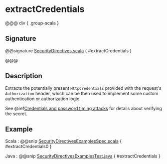 # extractCredentials

@@@ div { .group-scala }

## Signature

@@signature [SecurityDirectives.scala]($akka-http$/akka-http/src/main/scala/akka/http/scaladsl/server/directives/SecurityDirectives.scala) { #extractCredentials }

@@@

## Description

Extracts the potentially present `HttpCredentials` provided with the request's `Authorization` header,
which can be then used to implement some custom authentication or authorization logic.

See @ref[Credentials and password timing attacks](index.md#credentials-and-timing-attacks-scala) for details about verifying the secret.

## Example

Scala
:  @@snip [SecurityDirectivesExamplesSpec.scala]($test$/scala/docs/http/scaladsl/server/directives/SecurityDirectivesExamplesSpec.scala) { #extractCredentials0 }

Java
:  @@snip [SecurityDirectivesExamplesTest.java]($test$/java/docs/http/javadsl/server/directives/SecurityDirectivesExamplesTest.java) { #extractCredentials }
